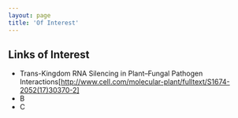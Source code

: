```yaml
---
layout: page
title: 'Of Interest'
---
```



## Links of Interest

* Trans-Kingdom RNA Silencing in Plant–Fungal Pathogen Interactions[http://www.cell.com/molecular-plant/fulltext/S1674-2052(17)30370-2]
* B
* C
